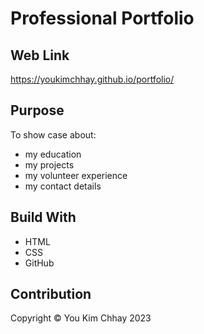 # Professional Portfolio

## Web Link
https://youkimchhay.github.io/portfolio/

## Purpose
To show case about:
* my education
* my projects
* my volunteer experience
* my contact details

## Build With
* HTML
* CSS
* GitHub

## Contribution
Copyright &copy; You Kim Chhay 2023